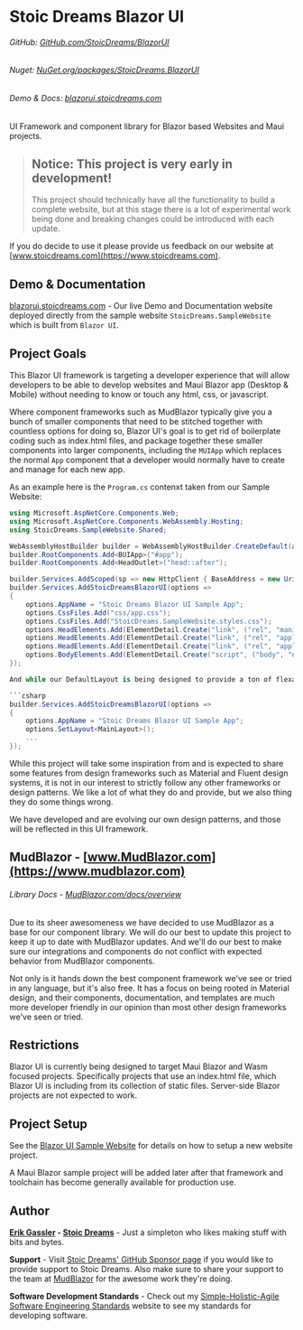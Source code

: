 # Stoic Dreams Blazor UI
###### GitHub: [GitHub.com/StoicDreams/BlazorUI](https://github.com/StoicDreams/BlazorUI)
###### Nuget: [NuGet.org/packages/StoicDreams.BlazorUI](https://nuget.org/packages/StoicDreams.BlazorUI)
###### Demo & Docs: [blazorui.stoicdreams.com](https://blazorui.stoicdreams.com)

UI Framework and component library for Blazor based Websites and Maui projects.

> ## **Notice:** This project is very early in development!
> This project should technically have all the functionality to build a complete website, but at this stage there is a lot of experimental work being done and breaking changes could be introduced with each update.

If you do decide to use it please provide us feedback on our website at [www.stoicdreams.com](https://www.stoicdreams.com).

## Demo & Documentation

[blazorui.stoicdreams.com](https://blazorui.stoicdreams.com) - Our live Demo and Documentation website deployed directly from the sample website `StoicDreams.SampleWebsite` which is built from `Blazor UI`.

## Project Goals

This Blazor UI framework is targeting a developer experience that will allow developers to be able to develop websites and Maui Blazor app (Desktop & Mobile) without needing to know or touch any html, css, or javascript.

Where component frameworks such as MudBlazor typically give you a bunch of smaller components that need to be stitched together with countless options for doing so, Blazor UI's goal is to get rid of boilerplate coding such as index.html files, and package together these smaller components into larger components, including the `MUIApp` which replaces the normal `App` component that a developer would normally have to create and manage for each new app.

As an example here is the `Program.cs` contenxt taken from our Sample Website:
```csharp
using Microsoft.AspNetCore.Components.Web;
using Microsoft.AspNetCore.Components.WebAssembly.Hosting;
using StoicDreams.SampleWebsite.Shared;

WebAssemblyHostBuilder builder = WebAssemblyHostBuilder.CreateDefault(args);
builder.RootComponents.Add<BUIApp>("#app");
builder.RootComponents.Add<HeadOutlet>("head::after");

builder.Services.AddScoped(sp => new HttpClient { BaseAddress = new Uri(builder.HostEnvironment.BaseAddress) });
builder.Services.AddStoicDreamsBlazorUI(options =>
{
	options.AppName = "Stoic Dreams Blazor UI Sample App";
	options.CssFiles.Add("css/app.css");
	options.CssFiles.Add("StoicDreams.SampleWebsite.styles.css");
	options.HeadElements.Add(ElementDetail.Create("link", ("rel", "manifest")));
	options.HeadElements.Add(ElementDetail.Create("link", ("rel", "apple-touch-icon"), ("sizes", "512x512"), ("href", "icon-512.png")));
	options.HeadElements.Add(ElementDetail.Create("link", ("rel", "apple-touch-icon"), ("sizes", "192x192"), ("href", "icon-192.png")));
	options.BodyElements.Add(ElementDetail.Create("script", ("body", "navigator.serviceWorker.register('service-worker.js');"), ("type", "text/javascript")));
});

And while our DefaultLayout is being designed to provide a ton of flexability through simple config changes, we recognize some developers will want to do layouts that follow their own standards, so we allow a simple mechanism to set your own layout.

```csharp
builder.Services.AddStoicDreamsBlazorUI(options =>
{
	options.AppName = "Stoic Dreams Blazor UI Sample App";
	options.SetLayout<MainLayout>();
	...
});

```

While this project will take some inspiration from and is expected to share some features from design frameworks such as Material and Fluent design systems, it is not in our interest to strictly follow any other frameworks or design patterns. We like a lot of what they do and provide, but we also thing they do some things wrong.

We have developed and are evolving our own design patterns, and those will be reflected in this UI framework.


## MudBlazor - [www.MudBlazor.com](https://www.mudblazor.com)
###### Library Docs - [MudBlazor.com/docs/overview](https://mudblazor.com/docs/overview)

Due to its sheer awesomeness we have decided to use MudBlazor as a base for our component library. We will do our best to update this project to keep it up to date with MudBlazor updates. And we'll do our best to make sure our integrations and components do not conflict with expected behavior from MudBlazor components.

Not only is it hands down the best component framework we've see or tried in any language, but it's also free. It has a focus on being rooted in Material design, and their components, documentation, and templates are much more developer friendly in our opinion than most other design frameworks we've seen or tried.

## Restrictions

Blazor UI is currently being designed to target Maui Blazor and Wasm focused projects. Specifically projects that use an index.html file, which Blazor UI is including from its collection of static files. Server-side Blazor projects are not expected to work.

## Project Setup

See the [Blazor UI Sample Website](https://github.com/StoicDreams/BlazorUI/tree/main/StoicDreams.SampleWebsite) for details on how to setup a new website project.

A Maui Blazor sample project will be added later after that framework and toolchain has become generally available for production use.


## Author

**[Erik Gassler](https://www.erikgassler.com/home) - [Stoic Dreams](https://www.stoicdreams.com/home)** - Just a simpleton who likes making stuff with bits and bytes.

**Support** - Visit [Stoic Dreams' GitHub Sponsor page](https://github.com/sponsors/StoicDreams) if you would like to provide support to Stoic Dreams.
Also make sure to share your support to the team at [MudBlazor](https://github.com/sponsors/MudBlazor) for the awesome work they're doing.


**Software Development Standards** - Check out my [Simple-Holistic-Agile Software Engineering Standards](https://www.softwarestandards.dev/home) website to see my standards for developing software.
